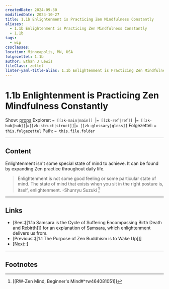 ```yaml
---
createdDate: 2024-09-30
modifiedDate: 2024-10-27
title: 1.1b Enlightenment is Practicing Zen Mindfulness Constantly
aliases:
  - 1.1b Enlightenment is Practicing Zen Mindfulness Constantly
  - 1.1b
tags:
  - wip
cssclasses: 
location: Minneapolis, MN, USA
folgezettel: 1.1b
author: Ethan J Lewis
fileClass: zettel
linter-yaml-title-alias: 1.1b Enlightenment is Practicing Zen Mindfulness Constantly
---
```


# 1.1b Enlightenment is Practicing Zen Mindfulness Constantly

Show: [props](obsidian://adv-uri?vault=ejl-zk&commandid=properties%3Aopen-local)
Explorer: `= [[zk-main|main]] `|`= [[zk-ref|ref]] `|`= [[zk-hub|hub]]`|`=[[zk-struct|struct]]`|`= [[zk-glossary|gloss]]`
Folgezettel: `= this.folgezettel` 
Path: `= this.file.folder`
- - -

## Content

Enlightenment isn't some special state of mind to achieve. It can be found by expanding Zen practice throughout daily life.

> Enlightenment is not some good feeling or some particular state of mind. The state of mind that exists when you sit in the right posture is, itself, enlightenment. 
> -Shunryu Suzuki [^1]

- - -

## Links

- [See::[[1.1a Samsara is the Cycle of Suffering Encompassing Birth Death and Rebirth]]] for an explanation of Samsara, which enlightenment delivers us from.
- [Previous::[[1.1 The Purpose of Zen Buddhism is to Wake Up]]]
- [Next::]

- - -

## Footnotes

[^1]: [[RW-Zen Mind, Beginner's Mind#^rw464081051]]